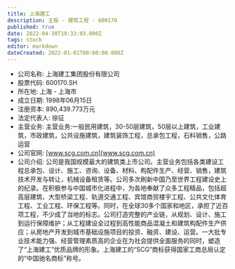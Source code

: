 ```yaml
---
title: 上海建工
description: 主板 - 建筑工程 - 600170
published: true
date: 2022-04-30T19:33:03.000Z
tags: stock
editor: markdown
dateCreated: 2022-01-01T00:00:00.000Z
---
```


- 公司名称: 上海建工集团股份有限公司
- 股票代码: 600170.SH
- 所在地: 上海 - 上海市
- 成立日期: 1998年06月15日
- 注册资本: 890,439.773万元
- 法定代表人: 徐征
- 主营业务: 主营业务:一般民用建筑，30-50层建筑，50层以上建筑，工业建筑，市政建筑，公共设施建筑，建筑装饰工程，总承包工程，石料销售，公路运营
- 公司官网: [www.scg.com.cn](www.scg.com.cn)
- 公司介绍: 公司是我国规模最大的建筑类上市公司。主营业务包括各类建设工程总承包、设计、施工、咨询、设备、材料、构配件生产、经营、销售，建筑技术开发与转让，机械设备租赁等。公司多次刷新中国乃至世界工程建设史上的纪录。在积极参与中国城市化进程中，为各地奉献了众多工程精品，包括超高层建筑、大型桥梁工程、轨道交通工程、宾馆商贸楼宇工程、公共文化体育工程、工业工程、环保工程等。同时，在全球30多个国家和地区，承担了近百项工程，不少成了当地的标志。公司打造完整的产业链，从规划、设计、施工到运行保障维护；从工程建设全过程到高性能商品混凝土和建筑构配件生产供应；从房地产开发到城市基础设施项目的投资、融资、建设、运营。一大批专业技术能力强、经营管理素质高的企业在为社会提供全面服务的同时，塑造了“上海建工”优质品牌的形象。上海建工的“SCG”商标获得国家工商总局认定的“中国驰名商标”称号。


